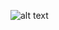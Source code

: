 ![alt text](https://firebasestorage.googleapis.com/v0/b/client-management-111c5.appspot.com/o/grid.png?alt=media&token=fb322618-55f4-4e0a-b500-7022b455f3da)


